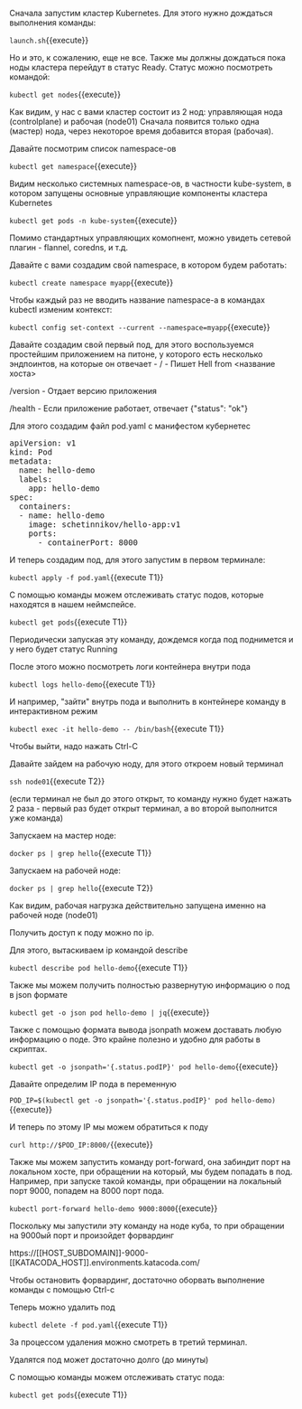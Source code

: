Сначала запустим кластер Kubernetes. Для этого нужно дождаться выполнения команды:

`launch.sh`{{execute}}

Но и это, к сожалению, еще не все. Также мы должны дождаться пока ноды кластера перейдут в статус Ready. Статус можно посмотреть командой:

`kubectl get nodes`{{execute}}

Как видим, у нас с вами кластер состоит из 2 нод: управляющая нода (controlplane) и рабочая (node01)
Сначала появится только одна (мастер) нода, через некоторое время добавится вторая (рабочая). 

Давайте посмотрим список namespace-ов

`kubectl get namespace`{{execute}}

Видим несколько системных namespace-ов, в частности kube-system, в котором запущены основные управляющие компоненты кластера Kubernetes

`kubectl get pods -n kube-system`{{execute}}

Помимо стандартных управляющих комопнент, можно увидеть сетевой плагин - flannel, coredns, и т.д.

Давайте с вами создадим свой namespace, в котором будем работать:

`kubectl create namespace myapp`{{execute}}

Чтобы каждый раз не вводить название namespace-а в командах kubectl изменим контекст:

`kubectl config set-context --current --namespace=myapp`{{execute}}

Давайте создадим свой первый под, для этого воспользуемся простейшим приложением на питоне, у которого есть несколько эндпоинтов, на которые он отвечает -
/ - Пишет Hell from <название хоста>

/version - Отдает версию приложения

/health - Если приложение работает, отвечает {"status": "ok"} 

Для этого создадим файл pod.yaml с манифестом кубернетес

<pre class="file" data-filename="./pod.yaml" data-target="replace">
apiVersion: v1
kind: Pod
metadata:
  name: hello-demo
  labels:
    app: hello-demo
spec:
  containers:
  - name: hello-demo
    image: schetinnikov/hello-app:v1
    ports:
      - containerPort: 8000
</pre>


И теперь создадим под, для этого запустим в первом терминале:

`kubectl apply -f pod.yaml`{{execute T1}}

С помощью команды можем отслеживать статус подов, которые находятся в нашем неймспейсе.

`kubectl get pods`{{execute T1}}

Периодически запуская эту команду, дождемся когда под поднимется и у него будет статус Running


После этого можно посмотреть логи контейнера внутри пода 

`kubectl logs hello-demo`{{execute T1}}

И например, "зайти" внутрь пода и выполнить в контейнере команду в интерактивном режим 

`kubectl exec -it hello-demo -- /bin/bash`{{execute T1}}

Чтобы выйти, надо нажать Ctrl-C

Давайте зайдем на рабочую ноду, для этого откроем новый терминал

`ssh node01`{{execute T2}}

(если терминал не был до этого открыт, то команду нужно будет нажать 2 раза - первый раз будет открыт терминал, а во второй выполнится уже команда)

Запускаем на мастер ноде: 

`docker ps | grep hello`{{execute T1}}

Запускаем на рабочей ноде:

`docker ps | grep hello`{{execute T2}}

Как видим, рабочая нагрузка действительно запущена именно на рабочей ноде (node01)

Получить доступ к поду можно по ip. 

Для этого, вытаскиваем ip командой describe 

`kubectl describe pod hello-demo`{{execute T1}}

Также мы можем получить полностью развернутую информацию о под в json формате 

`kubectl get -o json pod hello-demo | jq`{{execute}}

Также с помощью формата вывода jsonpath можем доставать любую информацию о поде. Это крайне полезно и удобно для работы в скриптах.

`kubectl get -o jsonpath='{.status.podIP}' pod hello-demo`{{execute}}

Давайте определим IP пода в переменную

`POD_IP=$(kubectl get -o jsonpath='{.status.podIP}' pod hello-demo)`{{execute}}

И теперь по этому IP мы можем обратиться к поду

`curl http://$POD_IP:8000/`{{execute}}

Также мы можем запустить команду port-forward, она забиндит порт на локальном хосте, при обращении на который, мы будем попадать в под. Например, при запуске такой команды, при обращении на локальный порт 9000, попадем на 8000 порт пода.

`kubectl port-forward hello-demo 9000:8000`{{execute}}

Поскольку мы запустили эту команду на ноде куба, то при обращении на 9000ый порт и произойдет форвардинг

https://[[HOST_SUBDOMAIN]]-9000-[[KATACODA_HOST]].environments.katacoda.com/

Чтобы остановить форвардинг, достаточно оборвать выполнение команды с помощью Ctrl-c

Теперь можно удалить под

`kubectl delete -f pod.yaml`{{execute T1}}

За процессом удаления можно смотреть в третий терминал. 

Удалятся под может достаточно долго (до минуты)

С помощью команды можем отслеживать статус пода:

`kubectl get pods`{{execute T1}}
